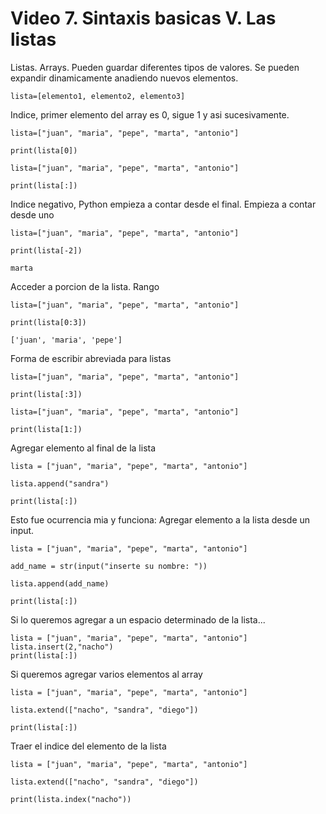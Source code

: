 # Video 7. Sintaxis basicas V. Las listas

Listas. Arrays. Pueden guardar diferentes tipos de valores. Se pueden expandir dinamicamente anadiendo nuevos elementos.

```
lista=[elemento1, elemento2, elemento3]
```

Indice, primer elemento del array es 0, sigue 1 y asi sucesivamente.

```
lista=["juan", "maria", "pepe", "marta", "antonio"]

print(lista[0])
```
```
lista=["juan", "maria", "pepe", "marta", "antonio"]

print(lista[:])
```

Indice negativo, Python empieza a contar desde el final. Empieza a contar desde uno

```
lista=["juan", "maria", "pepe", "marta", "antonio"]

print(lista[-2])
```
```
marta
```

Acceder a porcion de la lista. Rango

```
lista=["juan", "maria", "pepe", "marta", "antonio"]

print(lista[0:3])
```
```
['juan', 'maria', 'pepe']
```

Forma de escribir abreviada para listas

```
lista=["juan", "maria", "pepe", "marta", "antonio"]

print(lista[:3])
```

```
lista=["juan", "maria", "pepe", "marta", "antonio"]

print(lista[1:])
```

Agregar elemento al final de la lista

```
lista = ["juan", "maria", "pepe", "marta", "antonio"]

lista.append("sandra")

print(lista[:])
```

Esto fue ocurrencia mia y funciona: Agregar elemento a la lista desde un input.

```
lista = ["juan", "maria", "pepe", "marta", "antonio"]

add_name = str(input("inserte su nombre: "))

lista.append(add_name)

print(lista[:])
```

Si lo queremos agregar a un espacio determinado de la lista...

```
lista = ["juan", "maria", "pepe", "marta", "antonio"]
lista.insert(2,"nacho")
print(lista[:])
```

Si queremos agregar varios elementos al array

```
lista = ["juan", "maria", "pepe", "marta", "antonio"]

lista.extend(["nacho", "sandra", "diego"])

print(lista[:])
```

Traer el indice del elemento de la lista

```
lista = ["juan", "maria", "pepe", "marta", "antonio"]

lista.extend(["nacho", "sandra", "diego"])

print(lista.index("nacho"))
```

